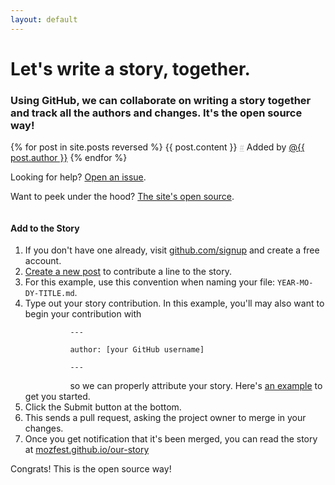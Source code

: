 ```yaml
---
layout: default
---
```


# Let's write a story, together.

### Using GitHub, we can collaborate on writing a story together and track all the authors and changes. It's the open source way!

<div class="row">
  <div class="col-lg-7 stories">
    {% for post in site.posts reversed %}
    {{ post.content }} <small><a style="color:#ccc;" id="{{ post.id }}" href="http://mozfest.github.io/our-story/#{{ post.id }}">#</a></small>
    <span class="story-author">Added by <a href="https://github.com/{{ post.author }}">@{{ post.author }}</a></span>
    </span>
  {% endfor %}
  
  <div class="halp">
    <p>Looking for help? <a href="https://github.com/mozfest/our-story/issues">Open an issue</a>.</p>
    <p>Want to peek under the hood? <a href="https://github.com/mozfest/our-story/">The site's open source</a>.</p>
  </div>
  </div>

  <div class="col-lg-4" style="float: right;">
    <div class="panel panel-default">
      <div class="panel-heading">
        <h4 class="panel-title" id="instructions">Add to the Story</h4>
      </div>
      <div class="panel-body">
        <ol>
          <li>If you don't have one already, visit <a href="http://www.github.com/signup" target="_blank">github.com/signup</a> and create a free account.</li>
          <li><a href="https://github.com/mozfest/our-story/new/gh-pages/_posts" target="_blank">Create a new post</a> to contribute a line to the story.</li>
          <li>For this example, use this convention when naming your file: <code>YEAR-MO-DY-TITLE.md</code>.
          <li>Type out your story contribution. In this example, you'll may also want to begin your contribution with
          <code><br />
          ---<br />
          author: [your GitHub username]<br />
          ---<br />
          </code>
          so we can properly attribute your story. Here's <a href="https://raw.github.com/mozfest/our-story/gh-pages/_posts/2013-10-23-example-post.md">an example</a> to get you started.</li>
          <li>Click the Submit button at the bottom.</li>
          <li>This sends a pull request, asking the project owner to merge in your changes.</li>
          <li>Once you get notification that it's been merged, you can read the story at <a href="http://mozfest.github.io/our-story/">mozfest.github.io/our-story</a>
        </ol>
        Congrats! This is the open source way!
      </div>
    </div>
  </div>
</div>

<script>
// Generated by CoffeeScript 1.6.3
(function() {
  var key, param, query;

  key = "dontCache";

  param = "" + key + "=" + ((new Date).getTime());

  query = document.location.search.substr(1);

  if (query.length === 0) {
    document.location.search = param;
  }

}).call(this);
</script>
